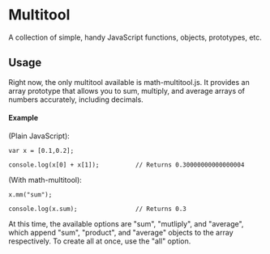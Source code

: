 # Multitool
A collection of simple, handy JavaScript functions, objects, prototypes, etc.

## Usage
Right now, the only multitool available is math-multitool.js. It provides an array prototype that allows you to sum, multiply, and average arrays of numbers accurately, including decimals.

#### Example
(Plain JavaScript):

`var x = [0.1,0.2];`

`console.log(x[0] + x[1]);          // Returns 0.30000000000000004`

(With math-multitool):

`x.mm("sum");`

`console.log(x.sum);                // Returns 0.3`

At this time, the available options are "sum", "mutliply", and "average", which append "sum", "product", and "average" objects to the array respectively. To create all at once, use the "all" option.
